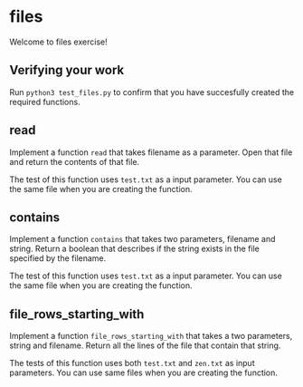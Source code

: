 # files 

Welcome to files exercise!


## Verifying your work

Run `python3 test_files.py` to confirm that you have succesfully created the required functions.

## read 

Implement a function `read` that takes filename as a parameter. Open that file and return the contents of that file.

The test of this function uses `test.txt` as a input parameter. You can use the same file when you are creating the function.

## contains

Implement a function `contains` that takes two parameters, filename and string. Return a boolean that describes if the string exists in the file specified by the filename. 

The test of this function uses `test.txt` as a input parameter. You can use the same file when you are creating the function.

## file_rows_starting_with

Implement a function `file_rows_starting_with` that takes a two parameters, string and filename. Return all the lines of the file that contain that string.

The tests of this function uses both `test.txt` and `zen.txt` as input parameters. You can use same files when you are creating the function.
